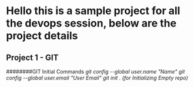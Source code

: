 # Hello this is a sample project for all the devops session, below are the project details

## Project 1 - GIT

########GIT Initial Commands
*git config --global user.name "Name"*
*git config --global user.email "User Email"*
*git init . (for Initializing Empty repo)*
